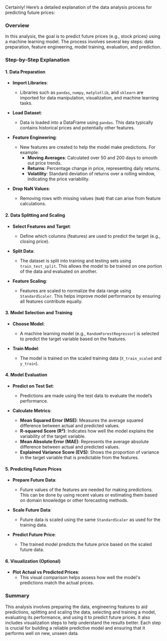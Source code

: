 Certainly! Here’s a detailed explanation of the data analysis process for predicting future prices:

### Overview

In this analysis, the goal is to predict future prices (e.g., stock prices) using a machine learning model. The process involves several key steps: data preparation, feature engineering, model training, evaluation, and prediction.

### Step-by-Step Explanation

#### 1. **Data Preparation**

- **Import Libraries**:
  - Libraries such as `pandas`, `numpy`, `matplotlib`, and `sklearn` are imported for data manipulation, visualization, and machine learning tasks.

- **Load Dataset**:
  - Data is loaded into a DataFrame using `pandas`. This data typically contains historical prices and potentially other features.

- **Feature Engineering**:
  - New features are created to help the model make predictions. For example:
    - **Moving Averages**: Calculated over 50 and 200 days to smooth out price trends.
    - **Returns**: Percentage change in price, representing daily returns.
    - **Volatility**: Standard deviation of returns over a rolling window, indicating the price variability.

- **Drop NaN Values**:
  - Removing rows with missing values (`NaN`) that can arise from feature calculations.

#### 2. **Data Splitting and Scaling**

- **Select Features and Target**:
  - Define which columns (features) are used to predict the target (e.g., closing price).

- **Split Data**:
  - The dataset is split into training and testing sets using `train_test_split`. This allows the model to be trained on one portion of the data and evaluated on another.

- **Feature Scaling**:
  - Features are scaled to normalize the data range using `StandardScaler`. This helps improve model performance by ensuring all features contribute equally.

#### 3. **Model Selection and Training**

- **Choose Model**:
  - A machine learning model (e.g., `RandomForestRegressor`) is selected to predict the target variable based on the features.

- **Train Model**:
  - The model is trained on the scaled training data (`X_train_scaled` and `y_train`).

#### 4. **Model Evaluation**

- **Predict on Test Set**:
  - Predictions are made using the test data to evaluate the model’s performance.

- **Calculate Metrics**:
  - **Mean Squared Error (MSE)**: Measures the average squared difference between actual and predicted values.
  - **R-squared Score (R²)**: Indicates how well the model explains the variability of the target variable.
  - **Mean Absolute Error (MAE)**: Represents the average absolute difference between actual and predicted values.
  - **Explained Variance Score (EVS)**: Shows the proportion of variance in the target variable that is predictable from the features.

#### 5. **Predicting Future Prices**

- **Prepare Future Data**:
  - Future values of the features are needed for making predictions. This can be done by using recent values or estimating them based on domain knowledge or other forecasting methods.

- **Scale Future Data**:
  - Future data is scaled using the same `StandardScaler` as used for the training data.

- **Predict Future Price**:
  - The trained model predicts the future price based on the scaled future data.

#### 6. **Visualization (Optional)**

- **Plot Actual vs Predicted Prices**:
  - This visual comparison helps assess how well the model's predictions match the actual prices.

### Summary

This analysis involves preparing the data, engineering features to aid predictions, splitting and scaling the data, selecting and training a model, evaluating its performance, and using it to predict future prices. It also includes visualization steps to help understand the results better. Each step is crucial for building a reliable predictive model and ensuring that it performs well on new, unseen data.
